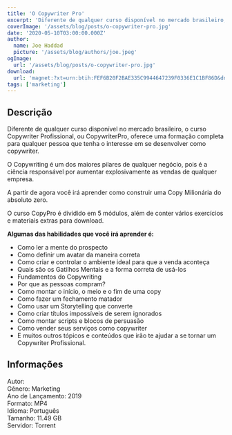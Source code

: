 ```yaml
---
title: 'O Copywriter Pro'
excerpt: 'Diferente de qualquer curso disponível no mercado brasileiro, o curso Copywriter Profissional, ou CopywriterPro, oferece uma formação completa para qualquer pessoa que tenha o interesse em se desenvolver como copywriter.O Copywriting é um dos maiores pilares de qualquer negócio, poi'
coverImage: '/assets/blog/posts/o-copywriter-pro.jpg'
date: '2020-05-10T03:00:00.000Z'
author:
  name: Joe Haddad
  picture: '/assets/blog/authors/joe.jpeg'
ogImage:
  url: '/assets/blog/posts/o-copywriter-pro.jpg'
download:
  url: 'magnet:?xt=urn:btih:FEF6B20F2BAE335C9944647239F0336E1C1BF86D&dn=SBCOPY%20-%20O%20Copywriter%20Pro&tr=udp%3a%2f%2ftracker.openbittorrent.com%3a1337%2fannounce&tr=udp%3a%2f%2ftracker.opentrackr.org%3a1337%2fannounce'
tags: ['marketing']
---
```

<h2>Descrição</h2>
<p></p><p>Diferente de qualquer curso disponível no mercado brasileiro, o curso Copywriter Profissional, ou CopywriterPro, oferece uma formação completa para qualquer pessoa que tenha o interesse em se desenvolver como copywriter.</p><p>O Copywriting é um dos maiores pilares de qualquer negócio, pois é a ciência responsável por aumentar explosivamente as vendas de qualquer empresa.</p><p>A partir de agora você irá aprender como construir uma Copy Milionária do absoluto zero.</p><p>O curso CopyPro é dividido em 5 módulos, além de conter vários exercícios e materiais extras para download.</p><p><strong>Algumas das habilidades que você irá aprender é:</strong></p><ul><li>Como ler a mente do prospecto</li><li>Como definir um avatar da maneira correta</li><li>Como criar e controlar o ambiente ideal para que a venda aconteça</li><li>Quais são os Gatilhos Mentais e a forma correta de usá-los</li><li>Fundamentos do Copywriting</li><li>Por que as pessoas compram?</li><li>Como montar o início, o meio e o fim de uma copy</li><li>Como fazer um fechamento matador</li><li>Como usar um Storytelling que converte</li><li>Como criar títulos impossíveis de serem ignorados</li><li>Como montar scripts e blocos de persuasão</li><li>Como vender seus serviços como copywriter</li><li>E muitos outros tópicos e conteúdos que irão te ajudar a se tornar um Copywriter Profissional.</li></ul><h2>Informações</h2><p>Autor: <br/>Gênero: Marketing<br/>Ano de Lançamento: 2019<br/>Formato: MP4<br/>Idioma: Português<br/>Tamanho: 11.49 GB<br/>Servidor: Torrent</p>